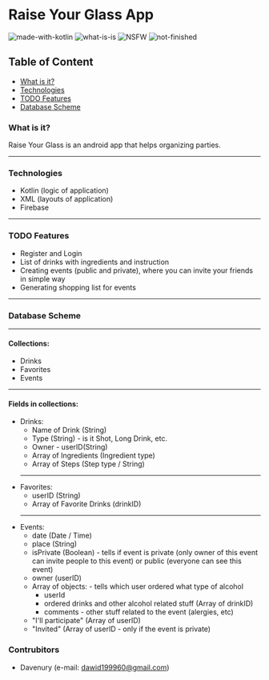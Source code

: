 # Raise Your Glass App

![made-with-kotlin](https://img.shields.io/badge/Main%20language-Kotlin-orange) ![what-is-is](https://img.shields.io/badge/What%20is%20it-Android%20App-green) ![NSFW](https://img.shields.io/badge/NSFW-+18%20/%20+21:%20Alcohol-informational) ![not-finished](https://img.shields.io/badge/finished-NO-critical)

## Table of Content
* [What is it?](#what-is-it)
* [Technologies](#technologies)
* [TODO Features](#todo-features)
* [Database Scheme](#database-scheme)

### What is it?
Raise Your Glass is an android app that helps organizing parties.

---

### Technologies
* Kotlin (logic of application)
* XML (layouts of application)
* Firebase

---

### TODO Features
* Register and Login
* List of drinks with ingredients and instruction
* Creating events (public and private), where you can invite your friends in simple way
* Generating shopping list for events

---

### Database Scheme
---
#### Collections:
  * Drinks
  * Favorites
  * Events
---
 
#### Fields in collections:

  * Drinks:
    * Name of Drink (String)
    * Type (String) - is it Shot, Long Drink, etc.
    * Owner - userID(String)
    * Array of Ingredients (Ingredient type)
    * Array of Steps (Step type / String)
    ---
  * Favorites:
    * userID (String)
    * Array of Favorite Drinks (drinkID)
    ---
  * Events:
    * date (Date / Time)
    * place (String)
    * isPrivate (Boolean) - tells if event is private (only owner of this event can invite people to this event) or public (everyone can see this event)
    * owner (userID)
    * Array of objects: - tells which user ordered what type of alcohol
      * userId
      * ordered drinks and other alcohol related stuff (Array of drinkID)
      * comments - other stuff related to the event (alergies, etc)
    * "I'll participate" (Array of userID)
    * "Invited" (Array of userID - only if the event is private)
    
### Contrubitors
* Davenury (e-mail: dawid199960@gmail.com)
